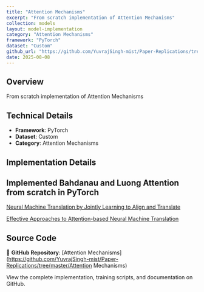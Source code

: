 ```yaml
---
title: "Attention Mechanisms"
excerpt: "From scratch implementation of Attention Mechanisms"
collection: models
layout: model-implementation
category: "Attention Mechanisms"
framework: "PyTorch"
dataset: "Custom"
github_url: "https://github.com/YuvrajSingh-mist/Paper-Replications/tree/master/Attention Mechanisms"
date: 2025-08-08
---
```


## Overview
From scratch implementation of Attention Mechanisms

## Technical Details
- **Framework**: PyTorch
- **Dataset**: Custom
- **Category**: Attention Mechanisms

## Implementation Details

## Implemented Bahdanau and Luong Attention from scratch in PyTorch

[Neural Machine Translation by Jointly Learning to Align and Translate](https://arxiv.org/abs/1409.0473)

[Effective Approaches to Attention-based Neural Machine Translation](https://arxiv.org/abs/1508.04025)

## Source Code
📁 **GitHub Repository**: [Attention Mechanisms](https://github.com/YuvrajSingh-mist/Paper-Replications/tree/master/Attention Mechanisms)

View the complete implementation, training scripts, and documentation on GitHub.
